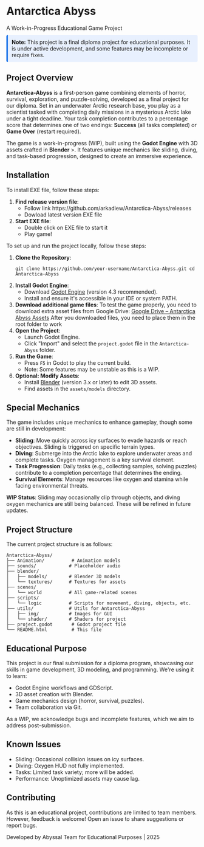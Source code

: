 <h1>Antarctica Abyss</h1>
		A Work-in-Progress Educational Game Project

<p style="background: #e8f0fe; padding: 10px; border-left: 4px solid #1a73e8; margin: 10px 0; border-radius: 4px;"><strong>Note:</strong> This project is a final diploma project for educational purposes. It is under active development, and some features may be incomplete or require fixes.</p>

<h2>Project Overview</h2>
<p><strong>Antarctica-Abyss</strong> is a first-person game combining elements of horror, survival, exploration, and puzzle-solving, developed as a final project for our diploma. Set in an underwater Arctic research base, you play as a scientist tasked with completing daily missions in a mysterious Arctic lake under a tight deadline. Your task completion contributes to a percentage score that determines one of two endings: <strong>Success</strong> (all tasks completed) or <strong>Game Over</strong> (restart required).</p>
<p>The game is a work-in-progress (WIP), built using the <strong>Godot Engine</strong> with 3D assets crafted in <strong>Blender</strong> >. It features unique mechanics like sliding, diving, and task-based progression, designed to create an immersive experience.</p>
<h2>Installation</h2>
	<p>To install EXE file, follow these steps:</p>
 	<ol>
			<li><strong>Find release version file</strong>:
				<ul>
			<li>Follow link https://github.com/arkadiew/Antarctica-Abyss/releases</li>
			<li>Dowload latest version EXE file</li>
		</ul>
			</li>
			<li><strong>Start EXE file</strong>:
				<ul>
					<li>Double click on EXE file to start it</li>
					<li>Play game!</li>
				</ul>
			</li>
		</ol>
		<p>To set up and run the project locally, follow these steps:</p>
		<ol>
			<li><strong>Clone the Repository</strong>:
				<pre><code>git clone https://github.com/your-username/Antarctica-Abyss.git cd Antarctica-Abyss</code></pre>
			</li>
			<li><strong>Install Godot Engine</strong>:
				<ul>
					<li>Download <a href="https://godotengine.org/">Godot Engine</a> (version 4.3 recommended).</li>
					<li>Install and ensure it's accessible in your IDE or system PATH.</li>
				</ul>
			</li>
			<li>
    			<strong>Download additional game files</strong>:  
   			 To test the game properly, you need to download extra asset files from Google Drive:  
    					<a href="https://drive.google.com/example-link" target="_blank">Google Drive – Antarctica Abyss Assets</a> 
				After you downloaded files, you need to place them in the root folder to work
			</li>
			<li><strong>Open the Project</strong>:
				<ul>
					<li>Launch Godot Engine.</li>
					<li>Click "Import" and select the <code>project.godot</code> file in the <code>Antarctica-Abyss</code> folder.</li>
				</ul>
			</li>
			<li><strong>Run the Game</strong>:
				<ul>
					<li>Press <code>F5</code> in Godot to play the current build.</li>
					<li>Note: Some features may be unstable as this is a WIP.</li>
				</ul>
			</li>
			<li><strong>Optional: Modify Assets</strong>:
				<ul>
					<li>Install <a href="https://www.blender.org/">Blender</a> (version 3.x or later) to edit 3D assets.</li>
					<li>Find assets in the <code>assets/models</code> directory.</li>
				</ul>
			</li>
		</ol>

<h2>Special Mechanics</h2>
		<p>The game includes unique mechanics to enhance gameplay, though some are still in development:</p>
		<ul>
			<li><strong>Sliding</strong>: Move quickly across icy surfaces to evade hazards or reach objectives. Sliding is triggered on specific terrain types.</li>
			<li><strong>Diving</strong>: Submerge into the Arctic lake to explore underwater areas and complete tasks. Oxygen management is a key survival element.</li>
			<li><strong>Task Progression</strong>: Daily tasks (e.g., collecting samples, solving puzzles) contribute to a completion percentage that determines the ending.</li>
			<li><strong>Survival Elements</strong>: Manage resources like oxygen and stamina while facing environmental threats.</li>
		</ul>
		<div class="note">
			<p><strong>WIP Status</strong>: Sliding may occasionally clip through objects, and diving oxygen mechanics are still being balanced. These will be refined in future updates.</p>
		</div>


<h2>Project Structure</h2>
		<p>The current project structure is as follows:</p>
		<pre><code>Antarctica-Abyss/
├── Animation/          # Animation models
├── sounds/            # Placeholder audio
├── blender/
│   ├── models/        # Blender 3D models
│   └── textures/      # Textures for assets
├── scenes/
│   └── world          # All game-related scenes
├── scripts/
│   └── logic          # Scripts for movement, diving, objects, etc.
├── utils/             # Utils for Antarctica-Abyss
│   ├── img/           # Images for GUI
│   └── shader/        # Shaders for project
├── project.godot       # Godot project file
└── README.html         # This file
</code></pre>

<h2>Educational Purpose</h2>
		<p>This project is our final submission for a diploma program, showcasing our skills in game development, 3D modeling, and programming. We're using it to learn:</p>
		<ul>
			<li>Godot Engine workflows and GDScript.</li>
			<li>3D asset creation with Blender.</li>
			<li>Game mechanics design (horror, survival, puzzles).</li>
			<li>Team collaboration via Git.</li>
		</ul>
		<p>As a WIP, we acknowledge bugs and incomplete features, which we aim to address post-submission.</p>

<h2>Known Issues</h2>
		<ul>
			<li>Sliding: Occasional collision issues on icy surfaces.</li>
			<li>Diving: Oxygen HUD not fully implemented.</li>
			<li>Tasks: Limited task variety; more will be added.</li>
			<li>Performance: Unoptimized assets may cause lag.</li>
		</ul>

<h2>Contributing</h2>
		<p>As this is an educational project, contributions are limited to team members. However, feedback is welcome! Open an issue to share suggestions or report bugs.</p>
	</div>

<footer>
		<p>Developed by  Abyssal Team for Educational Purposes | 2025</p>
</footer>
